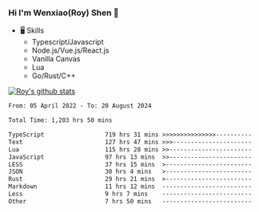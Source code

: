 ### Hi I'm Wenxiao(Roy) Shen 👋
- 🖥 Skills
  - Typescript/Javascript
  - Node.js/Vue.js/React.js
  - Vanilla Canvas
  - Lua
  - Go/Rust/C++

[![Roy's github stats](https://github-readme-stats.vercel.app/api?username=RoyShen12&show_icons=true&theme=radical&hide=prs,contribs)](https://github.com/anuraghazra/github-readme-stats)
<!--START_SECTION:waka-->

```txt
From: 05 April 2022 - To: 20 August 2024

Total Time: 1,203 hrs 50 mins

TypeScript                 719 hrs 31 mins >>>>>>>>>>>>>>>----------   59.38 %
Text                       127 hrs 47 mins >>>----------------------   10.55 %
Lua                        115 hrs 28 mins >>-----------------------   09.53 %
JavaScript                 97 hrs 13 mins  >>-----------------------   08.02 %
LESS                       37 hrs 15 mins  >------------------------   03.08 %
JSON                       30 hrs 4 mins   >------------------------   02.48 %
Rust                       29 hrs 21 mins  >------------------------   02.42 %
Markdown                   11 hrs 12 mins  -------------------------   00.92 %
Less                       9 hrs 7 mins    -------------------------   00.75 %
Other                      7 hrs 50 mins   -------------------------   00.65 %
```

<!--END_SECTION:waka-->
